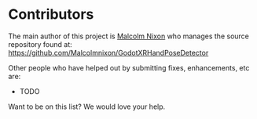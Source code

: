 Contributors
============

The main author of this project is [Malcolm Nixon](https://github.com/Malcolmnixon) who manages the source repository found at:
https://github.com/Malcolmnixon/GodotXRHandPoseDetector

Other people who have helped out by submitting fixes, enhancements, etc are:

- TODO

Want to be on this list? We would love your help.
